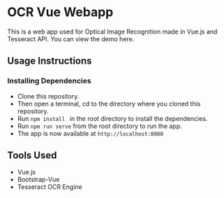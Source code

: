 # OCR Vue Webapp
This is a web app used for Optical Image Recognition made in Vue.js and Tesseract API.
You can view the demo here.

## Usage Instructions
### Installing Dependencies
* Clone this repository.
* Then open a terminal, cd to the directory where you cloned this repository.
* Run `npm install ` in the root directory to install the dependencies.
* Run `npm run serve` from the root directory to run the app.
* The app is now available at `http://localhost:8080`

## Tools Used
* Vue.js
* Bootstrap-Vue
* Tesseract OCR Engine